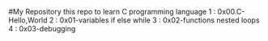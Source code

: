 #My Repository 
this repo to learn C programming language 
1 : 0x00.C-Hello,World
2 : 0x01-variables if else while
3 : 0x02-functions nested loops
4 : 0x03-debugging

